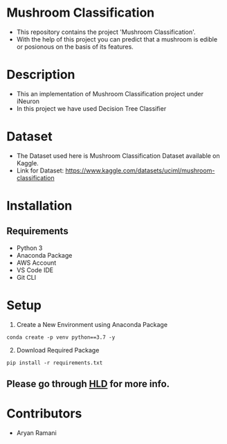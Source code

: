 # Mushroom Classification
* This repository contains the project 'Mushroom Classification'.  
* With the help of this project you can predict that a mushroom is edible or posionous on the basis of its features. 

# Description
* This an implementation of Mushroom Classification project under iNeuron
* In this project we have used Decision Tree Classifier

# Dataset
* The Dataset used here is Mushroom Classification Dataset available on Kaggle.
* Link for Dataset: https://www.kaggle.com/datasets/uciml/mushroom-classification

# Installation
## Requirements
* Python 3
* Anaconda Package
* AWS Account
* VS Code IDE
* Git CLI

# Setup
1. Create a New Environment using Anaconda Package
```
conda create -p venv python==3.7 -y
```
2. Download Required Package
```
pip install -r requirements.txt
```

## Please go through [HLD]() for more info.
# Contributors
* Aryan Ramani